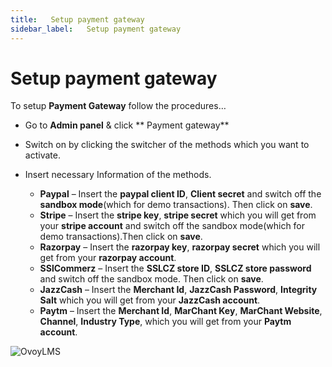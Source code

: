 ```yaml
---
title:   Setup payment gateway
sidebar_label:   Setup payment gateway
---
```


# Setup payment gateway


To setup **Payment Gateway** follow the procedures…

- Go to **Admin panel** &  click ** Payment gateway**
- Switch on by clicking the switcher of the methods which you want to activate.
- Insert necessary Information of the methods.

  - **Paypal** – Insert the **paypal client ID**, **Client secret** and switch off the **sandbox mode**(which for demo transactions). Then click on **save**. 
  - **Stripe** – Insert the **stripe key**, **stripe secret** which you will get from your **stripe account** and switch off the sandbox mode(which for demo transactions).Then click on **save**.
  - **Razorpay** – Insert the **razorpay key**, **razorpay secret** which you will get from your **razorpay account**.
  - **SSlCommerz** – Insert the **SSLCZ store ID**, **SSLCZ store password** and switch off the sandbox mode. Then click on **save**.
  - **JazzCash** – Insert the **Merchant Id**, **JazzCash Password**, **Integrity Salt** which you will get from your **JazzCash account**.
  - **Paytm** – Insert the **Merchant Id**, **MarChant Key**, **MarChant Website**, **Channel**, **Industry Type**,  which you will get from your **Paytm account**.


![OvoyLMS](/assets/ovoy/payment_gateway.png)
